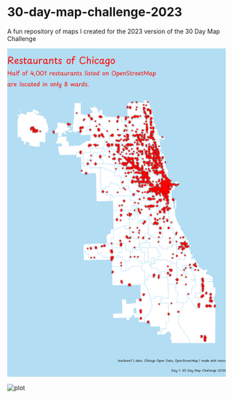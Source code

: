 # 30-day-map-challenge-2023
A fun repository of maps I created for the 2023 version of the 30 Day Map Challenge

![plot](https://github.com/DABrianC/30-day-map-challenge-2023/blob/main/Day%201%20-%20points/Chicago%20restaurants.png)

![plot]()
